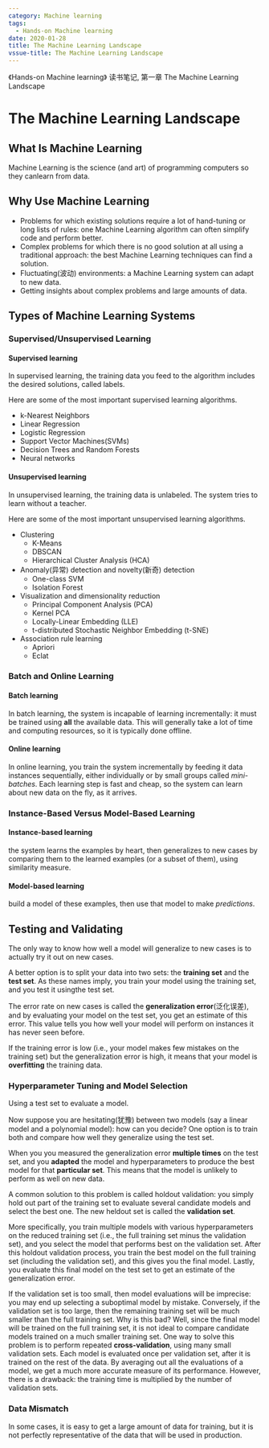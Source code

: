 ```yaml
---
category: Machine learning
tags:
  - Hands-on Machine learning
date: 2020-01-28
title: The Machine Learning Landscape
vssue-title: The Machine Learning Landscape
---
```


《Hands-on Machine learning》 读书笔记, 第一章 The Machine Learning Landscape
<!-- more -->

# The Machine Learning Landscape


##  What Is Machine Learning

Machine Learning is the science (and art) of programming computers so they canlearn from data.



## Why Use Machine Learning

- Problems for which existing solutions require a lot of hand-tuning or long lists of rules: one Machine Learning algorithm can often simplify code and perform better.
- Complex problems for which there is no good solution at all using a traditional approach: the best Machine Learning techniques can find a solution.
- Fluctuating(波动) environments: a Machine Learning system can adapt to new data.
- Getting insights about complex problems and large amounts of data.



## Types of Machine Learning Systems

### Supervised/Unsupervised Learning

#### Supervised learning

In supervised learning, the training data you feed to the algorithm includes the desired solutions, called labels.

Here are some of the most important supervised learning algorithms.

- k-Nearest Neighbors
- Linear Regression
- Logistic Regression
- Support Vector Machines(SVMs)
- Decision Trees and Random Forests
- Neural networks

#### Unsupervised learning

In unsupervised learning, the training data is unlabeled. The system tries to learn without a teacher.

Here are some of the most important unsupervised learning algorithms.

- Clustering
  - K-Means
  - DBSCAN
  - Hierarchical Cluster Analysis (HCA)
- Anomaly(异常) detection and novelty(新奇) detection
  - One-class SVM
  - Isolation Forest
- Visualization and dimensionality reduction
  - Principal Component Analysis (PCA)
  - Kernel PCA
  - Locally-Linear Embedding (LLE)
  - t-distributed Stochastic Neighbor Embedding (t-SNE)
- Association rule learning
  - Apriori
  - Eclat

### Batch and Online Learning

#### Batch learning

In batch learning, the system is incapable of learning incrementally: it must be trained using **all** the available data. This will generally take a lot of time and computing resources, so it is typically done offline. 

#### Online learning

In online learning, you train the system incrementally by feeding it data instances sequentially, either individually or by small groups called *mini-batches*. Each learning step is fast and cheap, so the system can learn about new data on the fly, as it arrives.

### Instance-Based Versus Model-Based Learning

#### Instance-based learning

the system learns the examples by heart, then generalizes to new cases by comparing them to the learned examples (or a subset of them), using similarity  measure. 

#### Model-based learning

 build a model of these examples, then use that model to make *predictions*. 



## Testing and Validating

The only way to know how well a model will generalize to new cases is to actually try it out on new cases.

A better option is to split your data into two sets: the **training set** and the **test set**. As these names imply, you train your model using the training set, and you test it usingthe test set. 

The error rate on new cases is called the **generalization error**(泛化误差), and by evaluating your model on the test set, you get an estimate of this error. This value tells you how well your model will perform on instances it has never seen before.

If the training error is low (i.e., your model makes few mistakes on the training set) but the generalization error is high, it means that your model is **overfitting** the training data.



### Hyperparameter Tuning and Model Selection

Using a test set to  evaluate a model. 

Now suppose you are hesitating(犹豫) between two models (say a linear model and a polynomial model): how can you decide? One option is to train both and compare how well they generalize using the test set.

When you you measured the generalization error **multiple times** on the test set, and you **adapted** the model and hyperparameters to produce the best model for that **particular set**. This means that the model is unlikely to perform as well on new data.

A common solution to this problem is called holdout validation: you simply hold out part of the training set to evaluate several candidate models and select the best one. The new heldout set is called the **validation set**. 

More specifically, you train multiple models with various hyperparameters on the reduced training set (i.e., the full training set minus the validation set), and you select the model that performs best on the validation set. After this holdout validation process, you train the best model on the full training set (including the validation set), and this gives you the final model. Lastly, you evaluate this final model on the test set to get an estimate of the generalization error.

If the validation set is too small, then model evaluations will be imprecise: you may end up selecting a suboptimal model by mistake. Conversely, if the validation set is too large, then the remaining training set will be much smaller than the full training set. Why is this bad? Well, since the final model will be trained on the full training set, it is not ideal to compare candidate models trained on a much smaller training set.  One way to solve this problem is to perform repeated **cross-validation**, using many small validation sets. Each model is evaluated once per validation set, after it is trained on the rest of the data. By averaging out all the evaluations of a model, we get a much more accurate measure of its performance. However, there is a drawback: the training time is multiplied by the number of validation sets.

### Data Mismatch

In some cases, it is easy to get a large amount of data for training, but it is not perfectly representative of the data that will be used in production. 